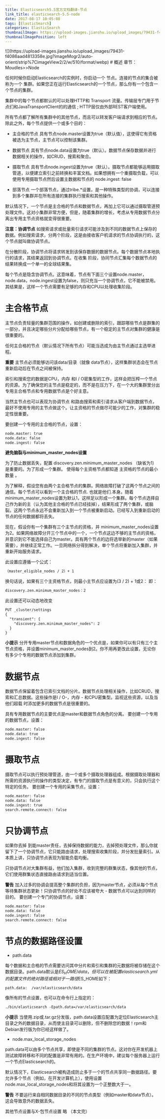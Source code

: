 ```yaml
---
title: Elasticsearch5.5官方文档翻译-节点
link_title: elasticsearch-5.5-node
date: 2017-08-17 10:05:08
tags: [ElasticSearch]
categories: ElasticSearch
thumbnailImage: https://upload-images.jianshu.io/upload_images/79431-f4086aad4813358e.jpg?imageMogr2/auto-orient/strip%7CimageView2/2/w/510/format/webp	
thumbnailImagePosition: left
---
```

<span/>
<!-- more -->
![](https://upload-images.jianshu.io/upload_images/79431-f4086aad4813358e.jpg?imageMogr2/auto-orient/strip%7CimageView2/2/w/510/format/webp)
<!-- toc -->
# 概述
章节：Moudles>>Node

任何时候你启动Elasticsearch的实例时，你启动一个 节点。连接的节点的集合被称为一个 集群。如果您正在运行Elasticsearch的一个节点，那么你有一个包含一个节点的集群。

集群中的每个节点都默认的可以处理HTTP和 Transport 流量。传输层专门用于节点们和JavaTransportClient的的通信  ; HTTP层仅由外部REST客户端使用。

所有节点都了解所有集群中的其他节点，而且可以转发客户端请求到相应的节点。除此之外，每个节点提供一个或多个目的：

- 主合格的节点
具有节点node.master设置为true（默认值），这使得它有资格被选为主节点，主节点可以控制该集群。

- 数据节点
具有节点node.data设置为true（默认）。数据节点保存数据并进行数据相关的操作，如CRUD，搜索和聚合。

- 摄取节点
具有节点node.ingest设置为true（默认）。摄取节点都能够运用摄取管道，以便建立索引之前转换和丰富文档。如果想拥有一个重摄取负载，可以使用专用摄取节点然后设置主数据和节点的 node.ingest: false

- 部落节点
一个部落节点，通过tribe.*设置，是一种特殊类型的协调，可以连接到多个集群并在所有连接的集群执行搜索和其他操作。

默认情况下，一个节点是主合格的节点和数据节点，再加上它可以通过摄取管道预处理文件。这对小集群非常方便，但是，随着集群的增长，考虑从专用数据节点分离出专用主节点资格就变得很重要。

**注意：协调节点**
如搜索请求或批量索引请求可能涉及到不同的数据节点上保存的数据。例如搜索请求，分两个阶段，这是由接收客户机请求的节点协调执行的，这个节点就叫做协调节点。

在分散阶段，协调节点将请求转发到该保存数据的数据节点。每个数据节点本地执行的请求，其结果返回到协调节点。在收集 阶段，协同节点汇集每个数据节点的结果转换成一个单一的全球结果集。

每个节点是隐含协调节点。这意味着，节点有下面三个设置node.master，node.data，node.ingest设置为false，则只充当一个协调节点，它不能被禁用。其结果是，这样一个节点需要有足够的内存和CPU以处理收集阶段。

# 主合格节点
主节点负责轻量的集群范围的操作，如创建或删除的索引，跟踪哪些节点是群集的一部分，并且决定哪些分片分配给哪些节点，有一个稳定的主节点对集群的健康是很重要的。

任何主合格的节点（默认情况下所有节点）可能当选成为由主节点通过主选举进程。

**重要**
主节点必须能够访问该data/目录（就像 data节点），这样集群状态会在节点重新启动后在节点之间被保持。

索引和搜索您的数据是CPU，内存  和I / O密集型的工作，这样会把压榨一个节点的资源。为了确保您的主节点是稳定的，而不是在压力下，在一个大的集群里分出专用主合格节点和专用数据节点是个好主意。

当然主节点也可以表现为协调节点 和路由搜索和索引请求从客户端到数据节点，最好不使用专用的主节点做这个。让主资格的节点做尽可能少的工作，对集群的稳定性很重要。

要创建一个专用的主合格的节点，设置：
```xml
node.master: true
node.data: false
node.ingest: false
```
**避免脑裂与minimum_master_nodes设置**

为了防止数据丢失，配置 discovery.zen.minimum_master_nodes （缺省为1）是重要的。为了形成一个集群。 使得每个主资格节点都知道  主资格的节点的最小数量  。

为了解释，假设您有由两个主合格节点的集群。网络故障打破了这两个节点之间的通信。每个节点可以看到一个主合格的节点. 也就是他们.本身。随着minimum_master_nodes设置为默认1，这样足以形成一个集群。每个节点选择自己作为新的主（认为其他主合格的节点已经挂掉），结果形成了两个集群，或脑裂。这两个节点永远不会重新加入到一个节点被重新启动。已经写入到重新启动的节点的任何数据都将丢失。

现在，假设你有一个集群有三个主节点的资格，并 minimum_master_nodes设置为2。如果网络故障分开三个节点中的一个，一个节点这边不够的主节点的资格，并意识到它不能选择自己为master。具有两个节点的边将选举新的master（如果需要），并继续正常工作。一旦网络拆分得到解决，单个节点将重新加入集群，并重新开始服务请求。

此设置应遵循一个公式：
```xml
（master_eligible_nodes / 2）+ 1
```

换句话说，如果有三个主资格节点，则最小主节点应设置为(3 / 2) + 1或2：
即：
```xml
discovery.zen.minimum_master_nodes：2
```
此设置还可以动态地改变
```xml
PUT _cluster/settings
{
  "transient": {
    "discovery.zen.minimum_master_nodes": 2
  }
}
```

**小提示**
分开专用master节点和数据角色的一个优点是，如果你可以有只有三个主节点资格，并设置minimum_master_nodes到2。你不用再更改此设置，无论你有多少个专用的数据节点添加到集群。

# 数据节点
数据节点保留着包含已索引文档的分片。数据节点处理相关操作，比如CRUD，搜索和汇总数据。这些操作是I / O-，内存 - 和CPU密集型。监视这些资源，以及当他们超载
时添加更多的数据节点是很重要的。

具有专用数据节点的主要优点是master和数据节点角色的分离。
要创建一个专用的数据节点，设置：
```xml
node.master: false 
node.data: true 
node.ingest: false 
```

# 摄取节点
摄取节点可以执行预处理管道，由一个或多个摄取处理器组成。根据摄取处理器和所需的资源执行的操作的类型决定，有专门的摄取节点是有意义的，只会执行这个特定的任务。
要创建一个专用的采集节点，设置：
```xml
node.master: false 
node.data: false 
node.ingest: true 
search.remote.connect: false 
```

# 只协调节点
如果你去掉 到能master责任，去掉保持数据的能力，去掉预处理文件，那么你就留下了一个协调节点，它只能路由请求，处理搜索收集阶段，并分发批量索引。从本质上讲，只协调节点表现为智能负载均衡。

只协调节点对大集群有益，他们加入集群，收到完整的群集状态，像其他的节点，它们使用群集状态直接路由请求到适当位置。

**警告**
加入过多的协调会提高整个集群的负担，因为master节点，必须从每个节点等待集群状态更新！只协调节点的好处不应该被夸大 - 数据节点可以达到同样的目的。
要创建一个专门的协调节点，设置：
```xml
node.master: false 
node.data: false 
node.ingest: false 
search.remote.connect: false 
```

# 节点的数据路径设置
- path.data

每个数据和主合格的节点需要访问其中分片和索引和集群的元数据将被存储在这个数据目录。path.data默认是$ES_HOME/data，但可以在被配置elasticsearch.yml的配置文件的绝对路径或相对于一路径$ES_HOME如下：
```xml
path.data:  /var/elasticsearch/data
```


像所有的节点设置，也可以在命令行上指定的：
```xml
./bin/elasticsearch -Epath.data=/var/elasticsearch/data
```
**小提示**
当使用.zip或.tar.gz分发版，path.data设置应配置为定位Elasticsearch主目录之外的数据目录，从而使主目录可以删除，但不删除您的数据！rpm和Debian发行版为你已经这样做了。

- node.max_local_storage_nodes

path.data可以由多个节点共享，即使是不同的集群的节点。这对你在开发机器上测试故障转移和不同的配置是非常有用的。在生产环境中，建议每个服务器上运行一个节点Elasticsearch的。

默认情况下，Elasticsearch被构造成防止多于一个的节点共享同一数据路径。要允许多个节点（例如，在开发计算机上），使用设置 node.max_local_storage_nodes和将其设置为一个正整数大于一。

**警告**
不要运行来自相同数据目录的不同的节点类型（例如master和data节点）。这会导致意外的数据丢失。

其他节点设置与X-包节点设置 略
（本文完）


